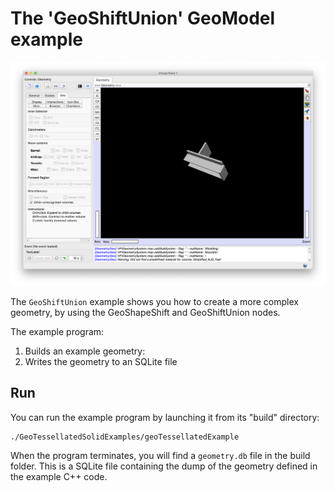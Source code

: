 # The 'GeoShiftUnion' GeoModel example

![](docs/assets/visualization-3318dc3d.png)

The `GeoShiftUnion` example shows you how to create a more complex geometry, by using the GeoShapeShift and GeoShiftUnion nodes.

The example program:

 1. Builds an example geometry:
 2. Writes the geometry to an SQLite file


## Run

You can run the example program by launching it from its "build" directory:

```
./GeoTessellatedSolidExamples/geoTessellatedExample
```

When the program terminates, you will find a `geometry.db` file in the build folder. This is a SQLite file containing the dump of the geometry defined in the example C++ code.
